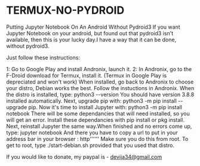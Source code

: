 # TERMUX-NO-PYDROID
Putting Jupyter Notebook On An Android Without Pydroid3
If you want Jupyter Notebook on your android, but found
out that pydroid3 isn't available, then this is your
lucky day.I have a way that it can be done, without pydroid3.

Just follow these instructions:

1: Go to Google Play and install Andronix, launch it.
2: In Andronix, go to the F-Droid download for Termux, install it.
(Termux in Google Play is depreciated and won't work)
When installed, go back to Andronix to choose your distro,
Debian works the best.
Follow the instuctions in Andronix.
When the distro is installed, type: python3 --version 
You should have version 3.8.8 installed automatically.
Next, upgrade pip with: python3 -m pip install --upgrade pip.
Now it's time to install Jupyter with: python3 -m pip install notebook
There will be some dependancies that will need installed, so
you will get an error. Install these dependancies with pip install or pkg install.
Next, reinstall Jupyter the same way.When finished and no errors come up, type: jupyter notebook
And there you have to copy a url to put in your address bar in your browser : http''''''
Make sure you do this from root.
To get to root, type ./start-debian.sh provided that you used that distro.


If you would like to donate, my paypal is - devija34@gmail.com
